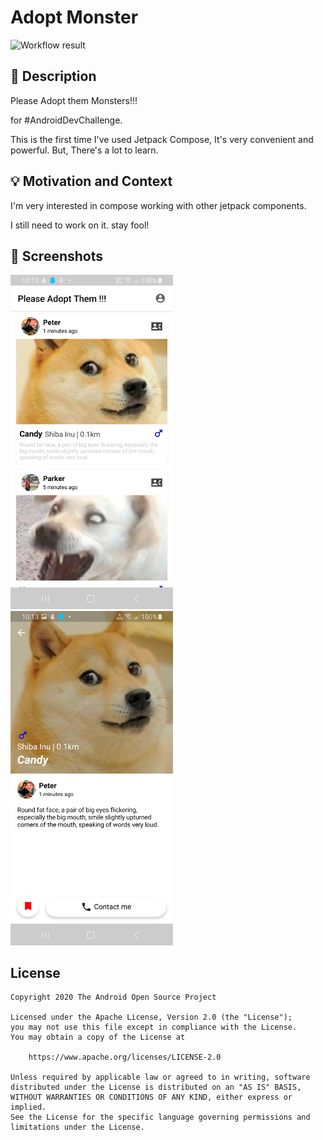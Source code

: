 # Adopt Monster

<!--- Replace <OWNER> with your Github Username and <REPOSITORY> with the name of your repository. -->
<!--- You can find both of these in the url bar when you open your repository in github. -->
![Workflow result](https://github.com/ImMingJun/ComposeChallengeDogAdoption/workflows/Check/badge.svg)


## :scroll: Description
<!--- Describe your app in one or two sentences -->
Please Adopt them Monsters!!!

for #AndroidDevChallenge.

This is the first time I've used Jetpack Compose, It's very convenient and powerful. But, There's a lot to learn.

## :bulb: Motivation and Context
<!--- Optionally point readers to interesting parts of your submission. -->
<!--- What are you especially proud of? -->
I'm very interested in compose working with other jetpack components.

I still need to work on it. stay fool!

## :camera_flash: Screenshots
<!-- You can add more screenshots here if you like -->
<img src="/results/screenshot_1.jpg" width="260">&emsp;<img src="/results/screenshot_2.jpg" width="260">

## License
```
Copyright 2020 The Android Open Source Project

Licensed under the Apache License, Version 2.0 (the "License");
you may not use this file except in compliance with the License.
You may obtain a copy of the License at

    https://www.apache.org/licenses/LICENSE-2.0

Unless required by applicable law or agreed to in writing, software
distributed under the License is distributed on an "AS IS" BASIS,
WITHOUT WARRANTIES OR CONDITIONS OF ANY KIND, either express or implied.
See the License for the specific language governing permissions and
limitations under the License.
```